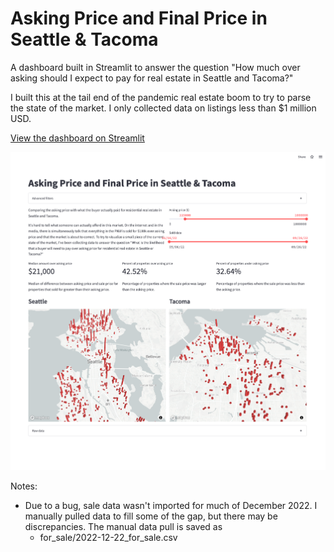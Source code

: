 # Asking Price and Final Price in Seattle & Tacoma

A dashboard built in Streamlit to answer the question "How much over asking should I expect to pay for real estate in Seattle and Tacoma?"

I built this at the tail end of the pandemic real estate boom to try to parse the state of the market. I only collected data on listings less than $1 million USD.

[View the dashboard on Streamlit](https://peterarbaugh-seattle-re-re-app-u7x5jh.streamlitapp.com/)

![Dashboard screenshot](seattle_re_screenshot.png)

Notes:
- Due to a bug, sale data wasn't imported for much of December 2022. I manually pulled data to fill some of the gap, but there may be discrepancies. The manual data pull is saved as
    - for_sale/2022-12-22_for_sale.csv
